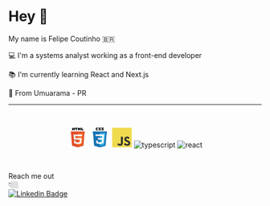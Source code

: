 
# Hey 👋

My name is Felipe Coutinho 🇧🇷

 💻 I'm a systems analyst working as a front-end developer

📚 I'm currently learning React and Next.js

📍 From Umuarama - PR

---
&nbsp;
<p align="center"> 
	<img src="https://raw.githubusercontent.com/devicons/devicon/master/icons/html5/html5-original-wordmark.svg" alt="html5" width="40" height="40"/>
	<img src="https://raw.githubusercontent.com/devicons/devicon/master/icons/css3/css3-original-wordmark.svg" alt="css3" width="40" height="40"/>
	<img src="https://raw.githubusercontent.com/devicons/devicon/master/icons/javascript/javascript-original.svg" alt="javascript" width="40" height="40"/>
	<img src="https://www.vectorlogo.zone/logos/typescriptlang/typescriptlang-icon.svg" alt="typescript" width="40" height="40"/>
	<img src="https://www.vectorlogo.zone/logos/reactjs/reactjs-icon.svg" alt="react" width="40" height="40"/>
</p>
&nbsp;

Reach me out
<br>
👇🏼
<br>
[![Linkedin Badge](https://img.shields.io/badge/-LinkedIn-blue?style=flat-square&logo=Linkedin&logoColor=white&link=https://www.linkedin.com/in/felipecoutinho04/)](https://www.linkedin.com/in/felipecoutinho04/)
